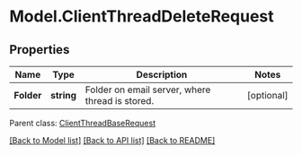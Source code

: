 # Model.ClientThreadDeleteRequest
## Properties
Name | Type | Description | Notes
------------ | ------------- | ------------- | -------------
**Folder** | **string** | Folder on email server, where thread is stored.              | [optional] 

 Parent class: [ClientThreadBaseRequest](ClientThreadBaseRequest.md)

[[Back to Model list]](README.md#documentation-for-models) [[Back to API list]](README.md#documentation-for-api-endpoints) [[Back to README]](README.md)


